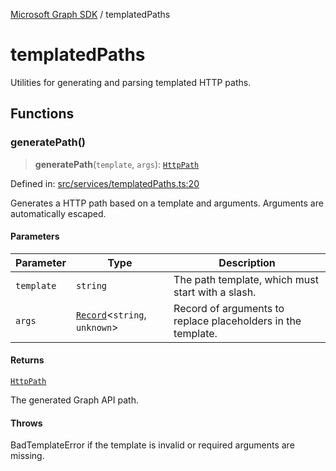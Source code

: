[Microsoft Graph SDK](README.md) / templatedPaths

# templatedPaths

Utilities for generating and parsing templated HTTP paths.

## Functions

### generatePath()

> **generatePath**(`template`, `args`): [`HttpPath`](Http-1.md#httppath)

Defined in: [src/services/templatedPaths.ts:20](https://github.com/Future-Secure-AI/microsoft-graph/blob/main/src/services/templatedPaths.ts#L20)

Generates a HTTP path based on a template and arguments. Arguments are automatically escaped.

#### Parameters

| Parameter | Type | Description |
| ------ | ------ | ------ |
| `template` | `string` | The path template, which must start with a slash. |
| `args` | [`Record`](https://www.typescriptlang.org/docs/handbook/utility-types.html#recordkeys-type)\<`string`, `unknown`\> | Record of arguments to replace placeholders in the template. |

#### Returns

[`HttpPath`](Http-1.md#httppath)

The generated Graph API path.

#### Throws

BadTemplateError if the template is invalid or required arguments are missing.

